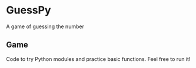 # GuessPy
A game of guessing the number

Game
-----
Code to try Python modules and practice basic functions. Feel free to run it!
